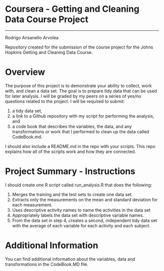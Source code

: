 # Coursera - Getting and Cleaning Data Course Project
___________________________________________________________________________________________________

Rodrigo Ansanello Arvolea

Repository created for the submission of the course project for the Johns Hopkins Getting and Cleaning Data Course.

# Overview

The purpose of this project is to demonstrate your ability to collect, work with, and clean a data set. The goal is to prepare tidy data that can be used for later analysis. 
I will be graded by my peers on a series of yes/no questions related to the project. I will be required to submit: 
1) a tidy data set,
2) a link to a Github repository with my script for performing the analysis, and 
3) a code book that describes the variables, the data, and any transformations or work that I performed to clean up the data called CodeBook.md. 

I should also include a README.md in the repo with your scripts. This repo explains how all of the scripts work and how they are connected. 

# Project Summary - Instructions

I should create one R script called run_analysis.R that does the following:
1. Merges the training and the test sets to create one data set.
2. Extracts only the measurements on the mean and standard deviation for each measurement. 
3. Uses descriptive activity names to name the activities in the data set
4. Appropriately labels the data set with descriptive variable names. 
5. From the data set in step 4, creates a second, independent tidy data set with the average of each variable for each activity and each subject.

# Additional Information

You can find additional information about the variables, data and transformations in the CodeBook.MD file. 
